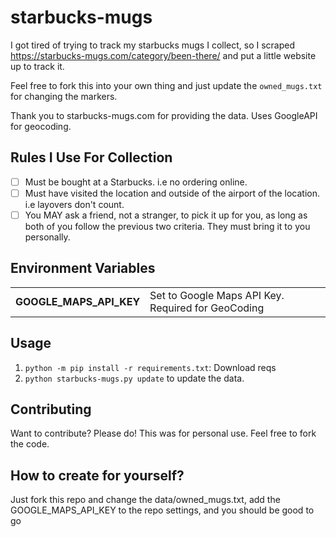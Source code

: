 # starbucks-mugs

I got tired of trying to track my starbucks mugs I collect, so I scraped
https://starbucks-mugs.com/category/been-there/ and put a little website up to
track it. 

Feel free to fork this into your own thing and just update the `owned_mugs.txt`
for changing the markers.

Thank you to starbucks-mugs.com for providing the data. Uses GoogleAPI for geocoding.

## Rules I Use For Collection 

- [ ] Must be bought at a Starbucks. i.e no ordering online. 
- [ ] Must have visited the location and outside of the airport of the location. i.e layovers don't count. 
- [ ] You MAY ask a friend, not a stranger, to pick it up for you, as long as both of you follow the previous two criteria. They must bring it to you personally. 

## Environment Variables

|                         |                                                    |
|-------------------------|----------------------------------------------------|
| **GOOGLE_MAPS_API_KEY** | Set to Google Maps API Key. Required for GeoCoding |

## Usage

1. `python -m pip install -r requirements.txt`: Download reqs
2. `python starbucks-mugs.py update` to update the data.

## Contributing

Want to contribute? Please do! This was for personal use. Feel free to fork the code. 

## How to create for yourself? 

Just fork this repo and change the data/owned_mugs.txt, add the GOOGLE_MAPS_API_KEY to the repo settings, and you should be good to go

